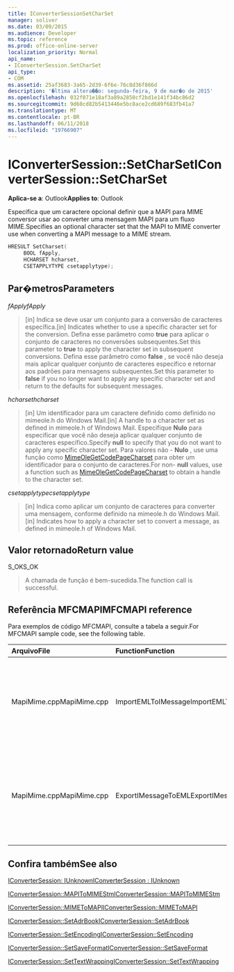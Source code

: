 ```yaml
---
title: IConverterSessionSetCharSet
manager: soliver
ms.date: 03/09/2015
ms.audience: Developer
ms.topic: reference
ms.prod: office-online-server
localization_priority: Normal
api_name:
- IConverterSession.SetCharSet
api_type:
- COM
ms.assetid: 25af3683-3a65-2d39-6f6e-76c8d36f866d
description: '�ltima altera��o: segunda-feira, 9 de mar�o de 2015'
ms.openlocfilehash: 032f071e18af3a89a2850cf2bd1e141f34bc86d2
ms.sourcegitcommit: 9d60cd82b5413446e5bc8ace2cd689f683fb41a7
ms.translationtype: MT
ms.contentlocale: pt-BR
ms.lasthandoff: 06/11/2018
ms.locfileid: "19766907"
---
```

# <a name="iconvertersessionsetcharset"></a><span data-ttu-id="94a1c-103">IConverterSession::SetCharSet</span><span class="sxs-lookup"><span data-stu-id="94a1c-103">IConverterSession::SetCharSet</span></span>

  
  
<span data-ttu-id="94a1c-104">**Aplica-se a**: Outlook</span><span class="sxs-lookup"><span data-stu-id="94a1c-104">**Applies to**: Outlook</span></span> 
  
<span data-ttu-id="94a1c-105">Especifica que um caractere opcional definir que a MAPI para MIME conversor usar ao converter uma mensagem MAPI para um fluxo MIME.</span><span class="sxs-lookup"><span data-stu-id="94a1c-105">Specifies an optional character set that the MAPI to MIME converter use when converting a MAPI message to a MIME stream.</span></span>
  
```cpp
HRESULT SetCharset( 
     BOOL fApply, 
     HCHARSET hcharset, 
     CSETAPPLYTYPE csetapplytype); 
```

## <a name="parameters"></a><span data-ttu-id="94a1c-106">Par�metros</span><span class="sxs-lookup"><span data-stu-id="94a1c-106">Parameters</span></span>

 <span data-ttu-id="94a1c-107">_fApply_</span><span class="sxs-lookup"><span data-stu-id="94a1c-107">_fApply_</span></span>
  
> <span data-ttu-id="94a1c-108">[in] Indica se deve usar um conjunto para a conversão de caracteres específica.</span><span class="sxs-lookup"><span data-stu-id="94a1c-108">[in] Indicates whether to use a specific character set for the conversion.</span></span> <span data-ttu-id="94a1c-109">Defina esse parâmetro como **true** para aplicar o conjunto de caracteres no conversões subsequentes.</span><span class="sxs-lookup"><span data-stu-id="94a1c-109">Set this parameter to **true** to apply the character set in subsequent conversions.</span></span> <span data-ttu-id="94a1c-110">Defina esse parâmetro como **false** , se você não deseja mais aplicar qualquer conjunto de caracteres específico e retornar aos padrões para mensagens subsequentes.</span><span class="sxs-lookup"><span data-stu-id="94a1c-110">Set this parameter to **false** if you no longer want to apply any specific character set and return to the defaults for subsequent messages.</span></span> 
    
 <span data-ttu-id="94a1c-111">_hcharset_</span><span class="sxs-lookup"><span data-stu-id="94a1c-111">_hcharset_</span></span>
  
> <span data-ttu-id="94a1c-112">[in] Um identificador para um caractere definido como definido no mimeole.h do Windows Mail.</span><span class="sxs-lookup"><span data-stu-id="94a1c-112">[in] A handle to a character set as defined in mimeole.h of Windows Mail.</span></span> <span data-ttu-id="94a1c-113">Especifique **Nulo** para especificar que você não deseja aplicar qualquer conjunto de caracteres específico.</span><span class="sxs-lookup"><span data-stu-id="94a1c-113">Specify **null** to specify that you do not want to apply any specific character set.</span></span> <span data-ttu-id="94a1c-114">Para valores não - **Nulo** , use uma função como [MimeOleGetCodePageCharset](http://msdn.microsoft.com/en-us/library/ms714746%28VS.85%29.aspx) para obter um identificador para o conjunto de caracteres.</span><span class="sxs-lookup"><span data-stu-id="94a1c-114">For non- **null** values, use a function such as [MimeOleGetCodePageCharset](http://msdn.microsoft.com/en-us/library/ms714746%28VS.85%29.aspx) to obtain a handle to the character set.</span></span> 
    
 <span data-ttu-id="94a1c-115">_csetapplytype_</span><span class="sxs-lookup"><span data-stu-id="94a1c-115">_csetapplytype_</span></span>
  
> <span data-ttu-id="94a1c-116">[in] Indica como aplicar um conjunto de caracteres para converter uma mensagem, conforme definido na mimeole.h do Windows Mail.</span><span class="sxs-lookup"><span data-stu-id="94a1c-116">[in] Indicates how to apply a character set to convert a message, as defined in mimeole.h of Windows Mail.</span></span>
    
## <a name="return-value"></a><span data-ttu-id="94a1c-117">Valor retornado</span><span class="sxs-lookup"><span data-stu-id="94a1c-117">Return value</span></span>

<span data-ttu-id="94a1c-118">S_OK</span><span class="sxs-lookup"><span data-stu-id="94a1c-118">S_OK</span></span>
  
> <span data-ttu-id="94a1c-119">A chamada de função é bem-sucedida.</span><span class="sxs-lookup"><span data-stu-id="94a1c-119">The function call is successful.</span></span>
    
## <a name="mfcmapi-reference"></a><span data-ttu-id="94a1c-120">Referência MFCMAPI</span><span class="sxs-lookup"><span data-stu-id="94a1c-120">MFCMAPI reference</span></span>

<span data-ttu-id="94a1c-121">Para exemplos de código MFCMAPI, consulte a tabela a seguir.</span><span class="sxs-lookup"><span data-stu-id="94a1c-121">For MFCMAPI sample code, see the following table.</span></span>
  
|<span data-ttu-id="94a1c-122">**Arquivo**</span><span class="sxs-lookup"><span data-stu-id="94a1c-122">**File**</span></span>|<span data-ttu-id="94a1c-123">**Function**</span><span class="sxs-lookup"><span data-stu-id="94a1c-123">**Function**</span></span>|<span data-ttu-id="94a1c-124">**Comment**</span><span class="sxs-lookup"><span data-stu-id="94a1c-124">**Comment**</span></span>|
|:-----|:-----|:-----|
|<span data-ttu-id="94a1c-125">MapiMime.cpp</span><span class="sxs-lookup"><span data-stu-id="94a1c-125">MapiMime.cpp</span></span>  <br/> |<span data-ttu-id="94a1c-126">ImportEMLToIMessage</span><span class="sxs-lookup"><span data-stu-id="94a1c-126">ImportEMLToIMessage</span></span>  <br/> |<span data-ttu-id="94a1c-127">MFCMAPI usa MimeToMAPI para converter um arquivo EML em uma mensagem MAPI.</span><span class="sxs-lookup"><span data-stu-id="94a1c-127">MFCMAPI uses MimeToMAPI to convert an EML file to a MAPI message.</span></span>  <br/> |
|<span data-ttu-id="94a1c-128">MapiMime.cpp</span><span class="sxs-lookup"><span data-stu-id="94a1c-128">MapiMime.cpp</span></span>  <br/> |<span data-ttu-id="94a1c-129">ExportIMessageToEML</span><span class="sxs-lookup"><span data-stu-id="94a1c-129">ExportIMessageToEML</span></span>  <br/> |<span data-ttu-id="94a1c-130">MFCMAPI usa MAPIToMIMEStm para converter uma mensagem MAPI em um arquivo EML.</span><span class="sxs-lookup"><span data-stu-id="94a1c-130">MFCMAPI uses MAPIToMIMEStm to convert a MAPI message to an EML file.</span></span>  <br/> |
   
## <a name="see-also"></a><span data-ttu-id="94a1c-131">Confira também</span><span class="sxs-lookup"><span data-stu-id="94a1c-131">See also</span></span>



[<span data-ttu-id="94a1c-132">IConverterSession: IUnknown</span><span class="sxs-lookup"><span data-stu-id="94a1c-132">IConverterSession : IUnknown</span></span>](iconvertersessioniunknown.md)
  
[<span data-ttu-id="94a1c-133">IConverterSession::MAPIToMIMEStm</span><span class="sxs-lookup"><span data-stu-id="94a1c-133">IConverterSession::MAPIToMIMEStm</span></span>](iconvertersession-mapitomimestm.md)
  
[<span data-ttu-id="94a1c-134">IConverterSession::MIMEToMAPI</span><span class="sxs-lookup"><span data-stu-id="94a1c-134">IConverterSession::MIMEToMAPI</span></span>](iconvertersession-mimetomapi.md)
  
[<span data-ttu-id="94a1c-135">IConverterSession::SetAdrBook</span><span class="sxs-lookup"><span data-stu-id="94a1c-135">IConverterSession::SetAdrBook</span></span>](iconvertersession-setadrbook.md)
  
[<span data-ttu-id="94a1c-136">IConverterSession::SetEncoding</span><span class="sxs-lookup"><span data-stu-id="94a1c-136">IConverterSession::SetEncoding</span></span>](iconvertersession-setencoding.md)
  
[<span data-ttu-id="94a1c-137">IConverterSession::SetSaveFormat</span><span class="sxs-lookup"><span data-stu-id="94a1c-137">IConverterSession::SetSaveFormat</span></span>](iconvertersession-setsaveformat.md)
  
[<span data-ttu-id="94a1c-138">IConverterSession::SetTextWrapping</span><span class="sxs-lookup"><span data-stu-id="94a1c-138">IConverterSession::SetTextWrapping</span></span>](iconvertersession-settextwrapping.md)

